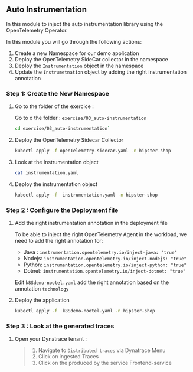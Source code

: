 ## Auto Instrumentation 

In this module to inject the auto instrumentation library using the OpenTelemetry Operator.

In this module you will go through the following actions:

1. Create a new Namespace for our demo application
1. Deploy the OpenTelemetry SideCar collector in the namespace
1. Deploy the `Instrumentation` object in the namespace
1. Update the `Instrumetnation` object by adding the right instrumentation annotation

### Step 1: Create the New Namespace

1. Go to the folder of the exercice :

   Go to o the folder : `exercise/03_auto-instrumentation`
   
   ```bash
   cd exercise/03_auto-instrumentation`
   ```


3. Deploy the OpenTelemetry Sidecar Collector
   
   ```bash
   kubectl apply -f openTelemetry-sidecar.yaml -n hipster-shop
   ```
   
4. Look at the Instrumentation object
   ```bash
   cat instrumentation.yaml
   ```
   
5. Deploy the instrumentation object
   ```bash
   kubectl apply -f  instrumentation.yaml -n hipster-shop
   ```

### Step 2 : Configure the Deployment file


1. Add the right instrumentation annotation in the deployment file
 
    To be able to inject the right OpenTelemetry Agent in the workload, we need to add the right annotation for:
      - Java : `instrumentation.opentelemetry.io/inject-java: "true"`
      - Nodejs: `instrumentation.opentelemetry.io/inject-nodejs: "true"`
      - Python: `instrumentation.opentelemetry.io/inject-python: "true"`
      - Dotnet: `instrumentation.opentelemetry.io/inject-dotnet: "true"`

    Edit `k8Sdemo-nootel.yaml` add the right annotation based on the annotation `technology`

2. Deploy the application

   ```bash
   kubectl apply -f  k8Sdemo-nootel.yaml -n hipster-shop
   ```

### Step 3 : Look at the generated traces

1. Open your Dynatrace tenant :

   > 1. Navigate to `Distributed traces` via Dynatrace Menu
   > 2. Click on ingested Traces
   > 3. Click on the produced by the service Frontend-service





